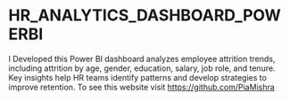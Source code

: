 # HR_ANALYTICS_DASHBOARD_POWERBI
I Developed this Power BI dashboard analyzes employee attrition trends, including attrition by age, gender, education, salary, job role, and tenure. Key insights help HR teams identify patterns and develop strategies to improve retention. To see this website  visit https://github.com/PiaMishra
